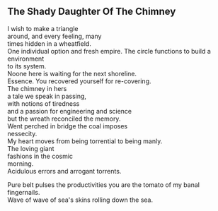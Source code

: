 The Shady Daughter Of The Chimney
---------------------------------
I wish to make a triangle  
around, and every feeling, many  
times hidden in a wheatfield.  
One individual option and fresh empire. The circle functions to build a environment  
to its system.  
Noone here is waiting for the next shoreline.  
Essence. You recovered yourself for re-covering.  
The chimney in hers  
a tale we speak in passing,  
with notions of tiredness  
and a passion for engineering and science  
but the wreath reconciled the memory.  
Went perched in bridge the coal imposes  
nessecity.  
My heart moves from being torrential to being manly.  
The loving giant  
fashions in the cosmic  
morning.  
Acidulous errors and arrogant torrents.  
  
Pure belt pulses the productivities you are the tomato of my banal fingernails.  
Wave of wave of sea's skins rolling down the sea.  
